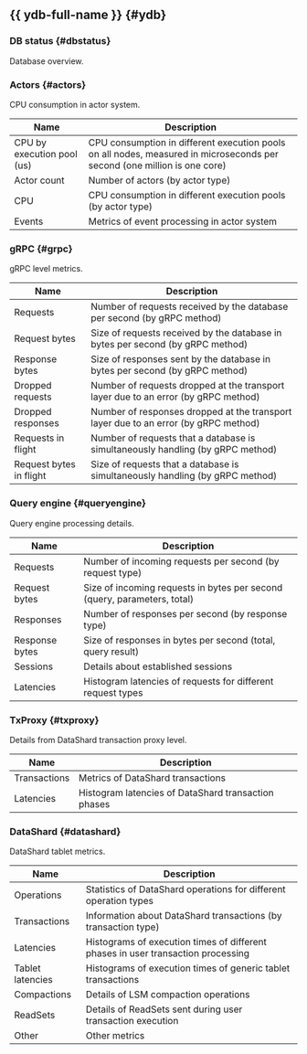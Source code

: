 ## {{ ydb-full-name }} {#ydb}

### DB status {#dbstatus}

Database overview.

### Actors {#actors}

CPU consumption in actor system.

| **Name** | **Description** |
|---|---|
| CPU by execution pool (us) | CPU consumption in different execution pools on all nodes, measured in microseconds per second (one million is one core) |
| Actor count | Number of actors (by actor type) |
| CPU | CPU consumption in different execution pools (by actor type) |
| Events | Metrics of event processing in actor system |

### gRPC {#grpc}

gRPC level metrics.

| **Name** | **Description** |
|---|---|
| Requests | Number of requests received by the database per second (by gRPC method) |
| Request bytes | Size of requests received by the database in bytes per second (by gRPC method) |
| Response bytes | Size of responses sent by the database in bytes per second (by gRPC method) |
| Dropped requests | Number of requests dropped at the transport layer due to an error (by gRPC method) |
| Dropped responses | Number of responses dropped at the transport layer due to an error (by gRPC method) |
| Requests in flight | Number of requests that a database is simultaneously handling (by gRPC method) |
| Request bytes in flight | Size of requests that a database is simultaneously handling (by gRPC method) |

### Query engine {#queryengine}

Query engine processing details.

| **Name** | **Description** |
|---|---|
| Requests | Number of incoming requests per second (by request type) |
| Request bytes | Size of incoming requests in bytes per second (query, parameters, total) |
| Responses | Number of responses per second (by response type) |
| Response bytes | Size of responses in bytes per second (total, query result) |
| Sessions | Details about established sessions |
| Latencies | Histogram latencies of requests for different request types |

### TxProxy {#txproxy}

Details from DataShard transaction proxy level.

| **Name** | **Description** |
|---|---|
| Transactions | Metrics of DataShard transactions |
| Latencies | Histogram latencies of DataShard transaction phases |

### DataShard {#datashard}

DataShard tablet metrics.

| **Name** | **Description** |
|---|---|
| Operations | Statistics of DataShard operations for different operation types |
| Transactions | Information about DataShard transactions (by transaction type) |
| Latencies | Histograms of execution times of different phases in user transaction processing |
| Tablet latencies | Histograms of execution times of generic tablet transactions |
| Compactions | Details of LSM compaction operations |
| ReadSets | Details of ReadSets sent during user transaction execution |
| Other | Other metrics |

